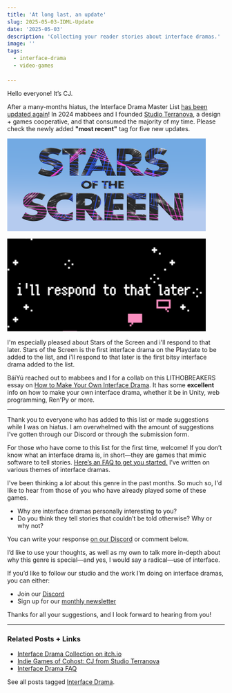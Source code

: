 ```yaml
---
title: 'At long last, an update'
slug: 2025-05-03-IDML-Update
date: '2025-05-03'
description: 'Collecting your reader stories about interface dramas.'
image: ''
tags:
  - interface-drama
  - video-games

---
```


Hello everyone! It’s CJ.

After a many-months hiatus, the Interface Drama Master List [has been updated again](https://illuminesce.net/interface-drama)! In 2024 mabbees and I founded [Studio Terranova](https://studioterranova.net/), a design + games cooperative, and that consumed the majority of my time. Please check the newly added **"most recent"** tag for five new updates.

![Stars of the Screen](starsofthescreen.png)

![i'll respond to that later](illrespond.png)

I'm especially pleased about Stars of the Screen and i'll respond to that later. Stars of the Screen is the first interface drama on the Playdate to be added to the list, and i'll respond to that later is the first bitsy interface drama added to the list.

BáiYú reached out to mabbees and I for a collab on this LITHOBREAKERS essay on [How to Make Your Own Interface Drama](https://lithobreakers.itch.io/super-titillating-feral-union/devlog/899123/bangers-101-how-to-make-having-a-good-time-easy). It has some **excellent** info on how to make your own interface drama, whether it be in Unity, web programming, Ren'Py or more.

---

Thank you to everyone who has added to this list or made suggestions while I was on hiatus. I am overwhelmed with the amount of suggestions I’ve gotten through our Discord or through the submission form.

For those who have come to this list for the first time, welcome! If you don’t know what an interface drama is, in short—they are games that mimic software to tell stories. [Here’s an FAQ to get you started.](/blog/posts/2023-08-15-Interface-Drama-Master-List/) I’ve written on various themes of interface dramas.

I've been thinking a *lot* about this genre in the past months. So much so, I'd like to hear from those of you who have already played some of these games.

- Why are interface dramas personally interesting to you?
- Do you think they tell stories that couldn’t be told otherwise? Why or why not?

You can write your response [on our Discord](https://discord.gg/NUg8ny8Qv2) or comment below.

I’d like to use your thoughts, as well as my own to talk more in-depth about why this genre is special—and yes, I would say a radical—use of interface.

If you’d like to follow our studio and the work I’m doing on interface dramas, you can either:

- Join our [Discord](https://discord.gg/NUg8ny8Qv2)
- Sign up for our [monthly newsletter](https://buttondown.com/studioterranova)

Thanks for all your suggestions, and I look forward to hearing from you!

---

### Related Posts + Links

- [Interface Drama Collection on itch.io](https://itch.io/c/3586703/interface-drama)
- [Indie Games of Cohost: CJ from Studio Terranova](blog/posts/2024-05-18-Indie-Games-of-Cohost/)
- [Interface Drama FAQ](/blog/posts/2023-08-15-Interface-Drama-Master-List/)

See all posts tagged [Interface Drama](/tags/interface-drama/).
